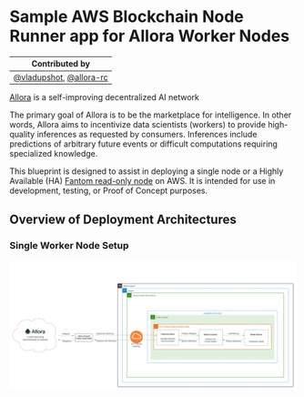 # Sample AWS Blockchain Node Runner app for Allora Worker Nodes

| Contributed by |
|:--------------------:|
| [@vladupshot](https://github.com/vladupshot), [@allora-rc](https://github.com/allora-rc) |

[Allora](https://www.allora.network/) is a self-improving decentralized AI network

The primary goal of Allora is to be the marketplace for intelligence. In other words, Allora aims to incentivize data scientists (workers) to provide high-quality inferences as requested by consumers. Inferences include predictions of arbitrary future events or difficult computations requiring specialized knowledge.

This blueprint is designed to assist in deploying a single node or a Highly Available (HA) [Fantom read-only node](https://docs.fantom.foundation/node/tutorials/run-a-read-only-node) on AWS. It is intended for use in development, testing, or Proof of Concept purposes.

## Overview of Deployment Architectures

### Single Worker Node Setup
![Single Worker Node Deployment](./doc/assets/Architecture-Single-Allora-Worker-Node.png)
